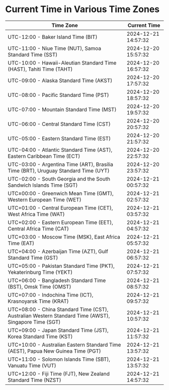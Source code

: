 # Current Time in Various Time Zones

| Time Zone | Current Time |
|-----------|--------------|
| UTC-12:00 - Baker Island Time (BIT) | 2024-12-21 14:57:32 |
| UTC-11:00 - Niue Time (NUT), Samoa Standard Time (SST) | 2024-12-20 15:57:32 |
| UTC-10:00 - Hawaii-Aleutian Standard Time (HAST), Tahiti Time (TAHT) | 2024-12-20 16:57:32 |
| UTC-09:00 - Alaska Standard Time (AKST) | 2024-12-20 17:57:32 |
| UTC-08:00 - Pacific Standard Time (PST) | 2024-12-20 18:57:32 |
| UTC-07:00 - Mountain Standard Time (MST) | 2024-12-20 19:57:32 |
| UTC-06:00 - Central Standard Time (CST) | 2024-12-20 20:57:32 |
| UTC-05:00 - Eastern Standard Time (EST) | 2024-12-20 21:57:32 |
| UTC-04:00 - Atlantic Standard Time (AST), Eastern Caribbean Time (ECT) | 2024-12-20 22:57:32 |
| UTC-03:00 - Argentina Time (ART), Brasília Time (BRT), Uruguay Standard Time (UYT) | 2024-12-20 23:57:32 |
| UTC-02:00 - South Georgia and the South Sandwich Islands Time (SGT) | 2024-12-21 00:57:32 |
| UTC±00:00 - Greenwich Mean Time (GMT), Western European Time (WET) | 2024-12-21 02:57:32 |
| UTC+01:00 - Central European Time (CET), West Africa Time (WAT) | 2024-12-21 03:57:32 |
| UTC+02:00 - Eastern European Time (EET), Central Africa Time (CAT) | 2024-12-21 04:57:32 |
| UTC+03:00 - Moscow Time (MSK), East Africa Time (EAT) | 2024-12-21 05:57:32 |
| UTC+04:00 - Azerbaijan Time (AZT), Gulf Standard Time (GST) | 2024-12-21 06:57:32 |
| UTC+05:00 - Pakistan Standard Time (PKT), Yekaterinburg Time (YEKT) | 2024-12-21 07:57:32 |
| UTC+06:00 - Bangladesh Standard Time (BST), Omsk Time (OMST) | 2024-12-21 08:57:32 |
| UTC+07:00 - Indochina Time (ICT), Krasnoyarsk Time (KRAT) | 2024-12-21 09:57:32 |
| UTC+08:00 - China Standard Time (CST), Australian Western Standard Time (AWST), Singapore Time (SGT) | 2024-12-21 10:57:32 |
| UTC+09:00 - Japan Standard Time (JST), Korea Standard Time (KST) | 2024-12-21 11:57:32 |
| UTC+10:00 - Australian Eastern Standard Time (AEST), Papua New Guinea Time (PGT) | 2024-12-21 13:57:32 |
| UTC+11:00 - Solomon Islands Time (SBT), Vanuatu Time (VUT) | 2024-12-21 13:57:32 |
| UTC+12:00 - Fiji Time (FJT), New Zealand Standard Time (NZST) | 2024-12-21 14:57:32 |
